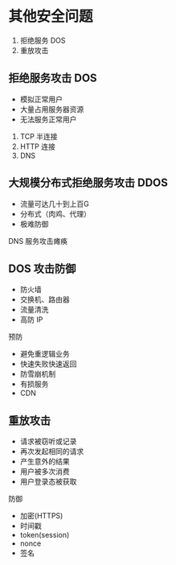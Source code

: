# 其他安全问题

1. 拒绝服务 DOS
2. 重放攻击

## 拒绝服务攻击 DOS

- 模拟正常用户
- 大量占用服务器资源
- 无法服务正常用户

1. TCP 半连接
1. HTTP 连接
1. DNS

## 大规模分布式拒绝服务攻击 DDOS

- 流量可达几十到上百G
- 分布式（肉鸡、代理）
- 极难防御

DNS 服务攻击瘫痪

## DOS 攻击防御

- 防火墙
- 交换机、路由器
- 流量清洗
- 高防 IP

预防
- 避免重逻辑业务
- 快速失败快速返回
- 防雪崩机制
- 有损服务
- CDN

## 重放攻击

- 请求被窃听或记录
- 再次发起相同的请求
- 产生意外的结果
- 用户被多次消费
- 用户登录态被获取

防御
- 加密(HTTPS)
- 时间戳
- token(session)
- nonce
- 签名
